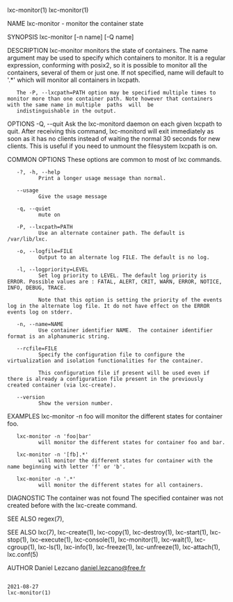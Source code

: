 lxc-monitor(1)                                                                                                                                                              lxc-monitor(1)

NAME
       lxc-monitor - monitor the container state

SYNOPSIS
       lxc-monitor [-n name] [-Q name]

DESCRIPTION
       lxc-monitor  monitors  the  state of containers. The name argument may be used to specify which containers to monitor. It is a regular expression, conforming with posix2, so it is
       possible to monitor all the containers, several of them or just one. If not specified, name will default to '.*' which will monitor all containers in lxcpath.

       The -P, --lxcpath=PATH option may be specified multiple times to monitor more than one container path. Note however that containers with the same name in multiple  paths  will  be
       indistinguishable in the output.

OPTIONS
       -Q, --quit
              Ask  the lxc-monitord daemon on each given lxcpath to quit. After receiving this command, lxc-monitord will exit immediately as soon as it has no clients instead of waiting
              the normal 30 seconds for new clients. This is useful if you need to unmount the filesystem lxcpath is on.

COMMON OPTIONS
       These options are common to most of lxc commands.

       -?, -h, --help
              Print a longer usage message than normal.

       --usage
              Give the usage message

       -q, --quiet
              mute on

       -P, --lxcpath=PATH
              Use an alternate container path. The default is /var/lib/lxc.

       -o, --logfile=FILE
              Output to an alternate log FILE. The default is no log.

       -l, --logpriority=LEVEL
              Set log priority to LEVEL. The default log priority is ERROR. Possible values are : FATAL, ALERT, CRIT, WARN, ERROR, NOTICE, INFO, DEBUG, TRACE.

              Note that this option is setting the priority of the events log in the alternate log file. It do not have effect on the ERROR events log on stderr.

       -n, --name=NAME
              Use container identifier NAME.  The container identifier format is an alphanumeric string.

       --rcfile=FILE
              Specify the configuration file to configure the virtualization and isolation functionalities for the container.

              This configuration file if present will be used even if there is already a configuration file present in the previously created container (via lxc-create).

       --version
              Show the version number.

EXAMPLES
       lxc-monitor -n foo
              will monitor the different states for container foo.

       lxc-monitor -n 'foo|bar'
              will monitor the different states for container foo and bar.

       lxc-monitor -n '[fb].*'
              will monitor the different states for container with the name beginning with letter 'f' or 'b'.

       lxc-monitor -n '.*'
              will monitor the different states for all containers.

DIAGNOSTIC
       The container was not found
              The specified container was not created before with the lxc-create command.

SEE ALSO
       regex(7),

SEE ALSO
       lxc(7), lxc-create(1), lxc-copy(1), lxc-destroy(1), lxc-start(1), lxc-stop(1), lxc-execute(1), lxc-console(1), lxc-monitor(1), lxc-wait(1), lxc-cgroup(1), lxc-ls(1),  lxc-info(1),
       lxc-freeze(1), lxc-unfreeze(1), lxc-attach(1), lxc.conf(5)

AUTHOR
       Daniel Lezcano <daniel.lezcano@free.fr>

                                                                                        2021-08-27                                                                          lxc-monitor(1)
